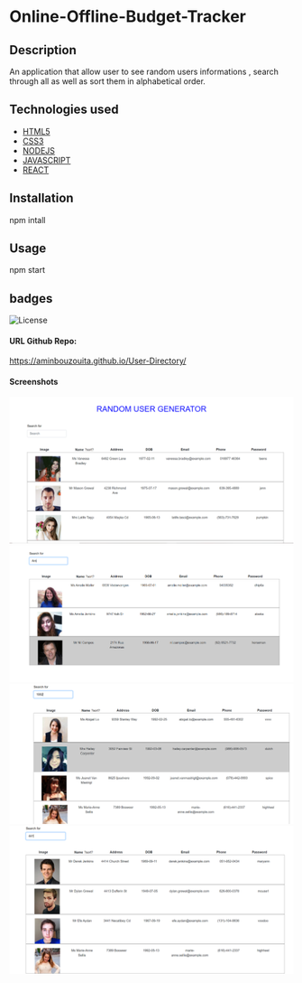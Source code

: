 # Online-Offline-Budget-Tracker
## Description
An application that allow user to see random users informations , search through all as well as sort them in alphabetical order.
## Technologies used
* [HTML5](#HTML5)
* [CSS3](#CSS3)
* [NODEJS](#NODEJS)
* [JAVASCRIPT](#JAVASCRIPT)
* [REACT](#REACT)
## Installation
npm intall
## Usage
npm start
## badges
![License](https://img.shields.io/badge/javascript-46.2-blue) 
#### URL Github Repo:
 https://aminbouzouita.github.io/User-Directory/

#### Screenshots
![screenshot](./screenshot/Screenshot1.png)
![screenshot](./screenshot/Screenshot2.png)
![screenshot](./screenshot/Screenshot3.png)
![screenshot](./screenshot/Screenshot4.png)